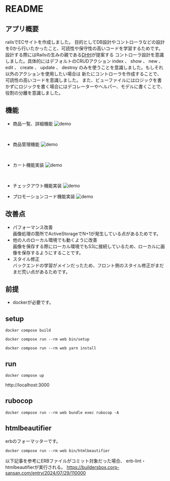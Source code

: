 # README

## アプリ概要
railsでECサイトを作成しました。
目的としてDB設計やコントローラなどの設計を0から行いたかったこと、可読性や保守性の高いコードを学習するためです。設計する際にはRailsの生みの親である[DHH](https://postd.cc/how-dhh-organizes-his-rails-controllers/)が提案する
コントローラ設計を意識しました。具体的にはデフォルトのCRUDアクション index 、 show 、 new 、 edit 、 create 、 update 、 destroy のみを使うことを意識しました。もしそれ以外のアクションを使用したい場合は
新たにコントローラを作成することで、可読性の高いコードを意識しました。
また、ビューファイルにはロジックを書かずにロジックを書く場合にはデコレーターやヘルパー、モデルに書くことで、役割の分離を意識しました。


## 機能

- 商品一覧、詳細機能
  ![demo](https://gyazo.com/a89d1d3848aee97c44569d08d7d159dc/raw)

  <br>
- 商品管理機能
  ![demo](https://gyazo.com/2a709862057a281b8829618be8ca4dd5/raw)

  <br>
- カート機能実装
  ![demo](https://gyazo.com/23e09039123f71c112f299d479df0b94/raw)

  <br>
- チェックアウト機能実装
  ![demo](https://gyazo.com/0cd1493b70020ae13fbf30b9bec53e3a/raw)

- プロモーションコード機能実装
  ![demo](https://gyazo.com/f836d895bf73d23a859897d7b1dc5be1/raw)


## 改善点
- パフォーマンス改善<br>
  画像処理の箇所でActiveStorageでN+1が発生している点があるためです。
- 他の人のローカル環境でも動くように改善<br>
  画像を保存する際にローカル環境でもS3に接続しているため、ローカルに画像を保存するようにすることです。
- スタイル修正<br>
  バックエンドの学習がメインだったため、フロント側のスタイル修正がまだまだ荒い点があるためです。



## 前提

- dockerが必要です。

## setup

```
docker compose build
```

```
docker compose run --rm web bin/setup
```


```
docker compose run --rm web yarn install
```

## run

```
docker compose up
```

http://localhost:3000

## rubocop

```
docker compose run --rm web bundle exec rubocop -A
```

## htmlbeautifier

erbのフォーマッターです。

```
docker compose run --rm web bin/htmlbeautifier
```

以下記事を参考にERBファイルがコミット対象だった場合、
erb-lint・htmlbeautifierが実行される。
https://buildersbox.corp-sansan.com/entry/2024/07/29/110000